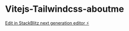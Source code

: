# Vitejs-Tailwindcss-aboutme

[Edit in StackBlitz next generation editor ⚡️](https://stackblitz.com/~/github.com/LukeWomack/Vitejs-Tailwindcss-aboutme)